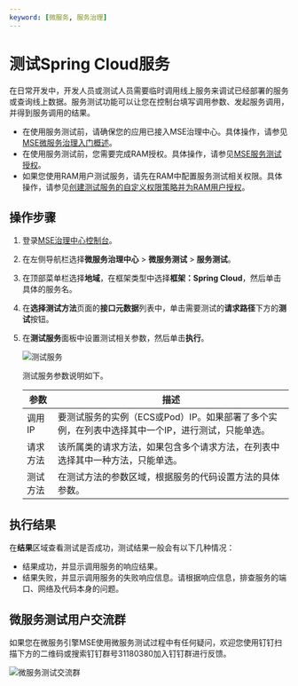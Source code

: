 ```yaml
---
keyword: [微服务, 服务治理]
---
```


# 测试Spring Cloud服务

在日常开发中，开发人员或测试人员需要临时调用线上服务来调试已经部署的服务或查询线上数据。服务测试功能可以让您在控制台填写调用参数、发起服务调用，并得到服务调用的结果。

-   在使用服务测试前，请确保您的应用已接入MSE治理中心。具体操作，请参见[MSE微服务治理入门概述]()。
-   在使用服务测试前，您需要完成RAM授权。具体操作，请参见[MSE服务测试授权](/cn.zh-CN/微服务治理/权限管理/MSE服务测试授权.md)。
-   如果您使用RAM用户测试服务，请先在RAM中配置服务测试相关权限。具体操作，请参见[创建测试服务的自定义权限策略并为RAM用户授权](/cn.zh-CN/微服务治理/权限管理/MSE服务测试授权.md)。

## 操作步骤

1.  登录[MSE治理中心控制台](https://mse.console.aliyun.com/?spm=a2c4g.11186623.2.13.f90a6a60WiEx0N#/msc/home)。

2.  在左侧导航栏选择**微服务治理中心** \> **微服务测试** \> **服务测试**。

3.  在顶部菜单栏选择**地域**，在框架类型中选择**框架：Spring Cloud**，然后单击具体的服务名。

4.  在**选择测试方法**页面的**接口元数据**列表中，单击需要测试的**请求路径**下方的**测试**按钮。

5.  在**测试服务**面板中设置测试相关参数，然后单击**执行**。

    ![测试服务](https://static-aliyun-doc.oss-accelerate.aliyuncs.com/assets/img/zh-CN/7091472061/p173481.png)

    测试服务参数说明如下。

    |参数|描述|
    |--|--|
    |调用IP|要测试服务的实例（ECS或Pod）IP。如果部署了多个实例，在列表中选择其中一个IP，进行测试，只能单选。|
    |请求方法|该所属类的请求方法，如果包含多个请求方法，在列表中选择其中一种方法，只能单选。|
    |测试方法|在测试方法的参数区域，根据服务的代码设置方法的具体参数。|


## 执行结果

在**结果**区域查看测试是否成功，测试结果一般会有以下几种情况：

-   结果成功，并显示调用服务的响应结果。
-   结果失败，并显示调用服务的失败响应信息。请根据响应信息，排查服务的端口、网络及代码本身的问题。

## 微服务测试用户交流群

如果您在微服务引擎MSE使用微服务测试过程中有任何疑问，欢迎您使用钉钉扫描下方的二维码或搜索钉钉群号31180380加入钉钉群进行反馈。

![微服务测试交流群](https://static-aliyun-doc.oss-accelerate.aliyuncs.com/assets/img/zh-CN/9780389061/p181621.png)

